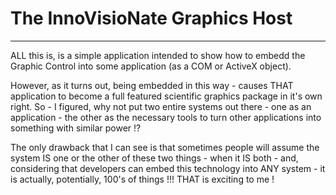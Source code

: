 
# The InnoVisioNate Graphics Host
----

ALL this is, is a simple application intended to show how to embedd the Graphic Control into some application (as a COM or ActiveX object).

However, as it turns out, being embedded in this way - causes THAT application to become a full featured scientific graphics package in it's own right. 
So - I figured, why not put two entire systems out there - one as an application - the other as the necessary tools to turn other applications into something with similar power !?

The only drawback that I can see is that sometimes people will assume the system IS one or the other of these two things - when it IS both - and, 
considering that developers can embed this technology into ANY system - it is actually, potentially, 100's of things !!! THAT is exciting to me !
